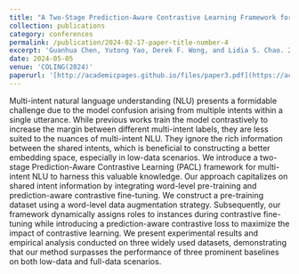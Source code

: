 ```yaml
---
title: "A Two-Stage Prediction-Aware Contrastive Learning Framework for Multi-Intent NLU"
collection: publications
category: conferences
permalink: /publication/2024-02-17-paper-title-number-4
excerpt: 'Guanhua Chen, Yutong Yao, Derek F. Wong, and Lidia S. Chao. 2024. A Two-Stage Prediction-Aware Contrastive Learning Framework for Multi-Intent NLU. In Proceedings of the 2024 Joint International Conference on Computational Linguistics, Language Resources and Evaluation (LREC-COLING 2024), pages 1778–1788, Torino, Italia. ELRA and ICCL.'
date: 2024-05-05
venue: 'COLING(2024)'
paperurl: '[http://academicpages.github.io/files/paper3.pdf](https://aclanthology.org/2024.lrec-main.157.pdf)'
---
```


Multi-intent natural language understanding (NLU) presents a formidable challenge due to the model confusion arising from multiple intents within a single utterance. While previous works train the model contrastively to increase the margin between different multi-intent labels, they are less suited to the nuances of multi-intent NLU. They ignore the rich information between the shared intents, which is beneficial to constructing a better embedding space, especially in low-data scenarios. We introduce a two-stage Prediction-Aware Contrastive Learning (PACL) framework for multi-intent NLU to harness this valuable knowledge. Our approach capitalizes on shared intent information by integrating word-level pre-training and prediction-aware contrastive fine-tuning. We construct a pre-training dataset using a word-level data augmentation strategy. Subsequently, our framework dynamically assigns roles to instances during contrastive fine-tuning while introducing a prediction-aware contrastive loss to maximize the impact of contrastive learning. We present experimental results and empirical analysis conducted on three widely used datasets, demonstrating that our method surpasses the performance of three prominent baselines on both low-data and full-data scenarios.
